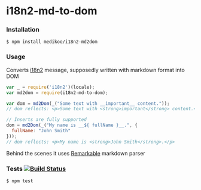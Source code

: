 # i18n2-md-to-dom

### Installation

	$ npm install medikoo/i18n2-md2dom

### Usage

Converts [i18n2](https://github.com/medikoo/i18n2#i18n2) message, supposedly written with markdown format into DOM


```javascript
var _ = require('i18n2')(locale);
var md2dom = require(i18n2-md-to-dom);

var dom = md2Dom(_("Some text with __important__ content."));
// dom reflects: <p>Some text with <strong>important</strong> content.</p>

// Inserts are fully supported
dom = md2Dom(_("My name is __${ fullName }__.", {
  fullName: "John Smith"
}));
// dom reflects: <p>My name is <strong>John Smith</strong>.</p>
```

Behind the scenes it uses [Remarkable](https://github.com/jonschlinkert/remarkable#remarkable) markdown parser

### Tests [![Build Status](https://travis-ci.org/medikoo/i18n2-md-to-dom.svg)](https://travis-ci.org/medikoo/i18n2-md-to-dom)

	$ npm test
